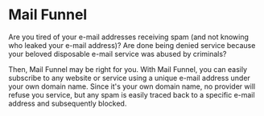 # Mail Funnel

Are you tired of your e-mail addresses receiving spam (and not knowing who leaked your e-mail address)? Are done being denied service because your beloved disposable e-mail service was abused by criminals?

Then, Mail Funnel may be right for you. With Mail Funnel, you can easily subscribe to any website or service using a unique e-mail address under your own domain name. Since it's your own domain name, no provider will refuse you service, but any spam is easily traced back to a specific e-mail address and subsequently blocked.
